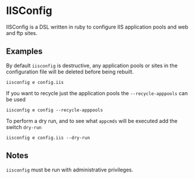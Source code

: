 # IISConfig

IISConfig is a DSL written in ruby to configure IIS application pools and web and ftp sites.

## Examples

By default `iisconfig` is destructive, any application pools or sites in the configuration
file will be deleted before being rebuilt.

```shell
iisconfig e config.iis
```

If you want to recycle just the application pools the `--recycle-apppools` can be used

```shell
iisconfig e config --recycle-apppools
```

To perform a dry run, and to see what `appcmds` will be executed add the switch `dry-run`

```shell
iisconfig e config.iis --dry-run
```

## Notes

`iisconfig` must be run with administrative privileges.